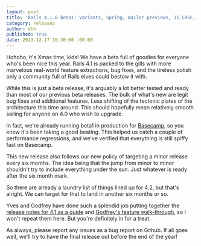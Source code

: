 ```yaml
---
layout: post
title: 'Rails 4.1.0 beta1: Variants, Spring, mailer previews, JS CRSF, config/secrets.yml, Enums'
category: releases
author: dhh
published: true
date: 2013-12-17 16:30:00 -08:00
---
```

Hohoho, it's Xmas time, kids! We have a beta full of goodies for everyone who's been nice this year. Rails 4.1 is packed to the gills with more marvelous real-world feature extractions, bug fixes, and the tireless polish only a community full of Rails elves could bestow it with.

While this is just a beta release, it's arguably a lot better tested and ready than most of our previous beta releases. The bulk of what's new are legit bug fixes and additional features. Less shifting of the tectonic plates of the architecture this time around. This should hopefully mean relatively smooth sailing for anyone on 4.0 who wish to upgrade.

In fact, we're already running beta1 in production for <a href="http://basecamp.com">Basecamp</a>, so you know it's been taking a good beating. This helped us catch a couple of performance regressions, and we've verified that everything is still spiffy fast on Basecamp.

This new release also follows our new policy of targeting a minor release every six months. The idea being that the jump from minor to minor shouldn't try to include everything under the sun. Just whatever is ready after the six month mark.

So there are already a laundry list of things lined up for 4.2, but that's alright. We can target for that to land in another six months or so.

Yves and Godfrey have done such a splendid job putting together the <a href="https://github.com/rails/rails/blob/master/guides/source/4_1_release_notes.md">release notes for 4.1 as a guide</a> and <a href="http://coherence.io/blog/2013/12/17/whats-new-in-rails-4-1.html">Godfrey's feature walk-through</a>, so I won't repeat them here. But you're definitely in for a treat.

As always, please report any issues as a bug report on Github. If all goes well, we'll try to have the final release out before the end of the year!